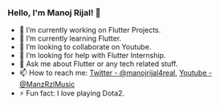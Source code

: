 ### Hello, I'm Manoj Rijal! 👋

- 🔭 I’m currently working on Flutter Projects.
- 🌱 I’m currently learning Flutter.
- 👯 I’m looking to collaborate on Youtube.
- 🤔 I’m looking for help with Flutter Internship.
- 💬 Ask me about Flutter or any tech related stuff. 
- 📫 How to reach me: [Twitter - @manojrijal4real](https://twitter.com/manojrijal4real), [Youtube - @ManzRzlMusic](https://www.youtube.com/channel/UCGHFAF5KciyxcB5htsVaK2Q)
- ⚡ Fun fact: I love playing Dota2. 
